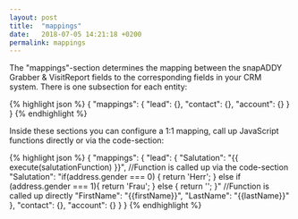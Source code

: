 ```yaml
---
layout: post
title:  "mappings"
date:   2018-07-05 14:21:18 +0200
permalink: mappings
---
```


The "mappings"-section determines the mapping between the snapADDY Grabber & VisitReport fields to the corresponding fields in your CRM system.
There is one subsection for each entity:

{% highlight json %}
{
      "mappings": {
            "lead": {},
            "contact": {},
            "account": {}
        }
}
{% endhighlight %}

Inside these sections you can configure a 1:1 mapping, call up JavaScript functions directly or via the code-section:

{% highlight json %}
{
      "mappings": {
            "lead": {
                    "Salutation": "{{ execute(salutationFunction) }}", //Function is called up via the code-section
                    "Salutation": "if(address.gender === 0) { return 'Herr'; } else if (address.gender === 1){ return 'Frau'; } else { return ''; }" //Function is called up directly
                    "FirstName": "{{firstName}}",
                    "LastName": "{{lastName}}"
            },
            "contact": {},
            "account": {}
        }
}
{% endhighlight %}

